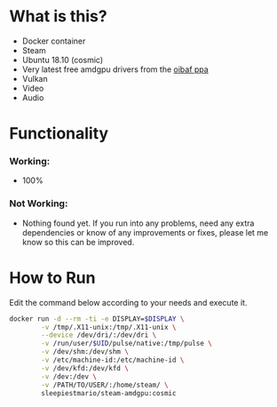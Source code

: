 # What is this?
* Docker container
* Steam
* Ubuntu 18.10 (cosmic)
* Very latest free amdgpu drivers from the [oibaf ppa](https://launchpad.net/~aphics-drivers)
* Vulkan
* Video
* Audio

# Functionality

### Working:
* 100%

### Not Working:
* Nothing found yet. If you run into any problems, need any extra dependencies or know of any improvements or fixes, please let me know so this can be improved.

# How to Run
Edit the command below according to your needs and execute it.
```sh
docker run -d --rm -ti -e DISPLAY=$DISPLAY \
        -v /tmp/.X11-unix:/tmp/.X11-unix \
        --device /dev/dri/:/dev/dri \
        -v /run/user/$UID/pulse/native:/tmp/pulse \
        -v /dev/shm:/dev/shm \
        -v /etc/machine-id:/etc/machine-id \
        -v /dev/kfd:/dev/kfd \
        -v /dev:/dev \
        -v /PATH/TO/USER/:/home/steam/ \
        sleepiestmario/steam-amdgpu:cosmic
```
